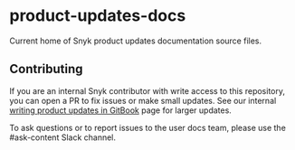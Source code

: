 # product-updates-docs

Current home of Snyk product updates documentation source files.

## Contributing

If you are an internal Snyk contributor with write access to this repository, you can open a PR to fix issues or make small updates. See our internal [writing product updates in GitBook](https://snyksec.atlassian.net/wiki/spaces/DRC/pages/1951563860/Writing+product+updates+in+GitBook) page for larger updates.

To ask questions or to report issues to the user docs team, please use the #ask-content Slack channel.

